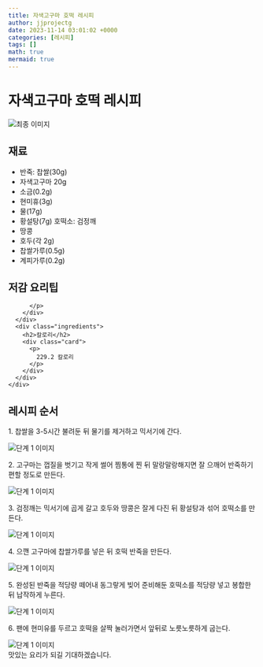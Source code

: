 ```yaml
---
title: 자색고구마 호떡 레시피
author: jjprojectg
date: 2023-11-14 03:01:02 +0000
categories: [레시피]
tags: []
math: true
mermaid: true
---
```

<meta name="og:type" content="website"/>
<meta charset="UTF-8"/>
<div class="header">
  <h1>자색고구마 호떡 레시피</h1>
</div>

<div class="container my-4">
  <div class="row">
    <div class="col-12 col-md-6">
      <div class="recipe-image">
        <img src="http://www.foodsafetykorea.go.kr/uploadimg/20170106/20170106011651_1483676211608.jpg" class="step-image" alt="최종 이미지"/>
      </div>
    </div>
    <div class="col-12 col-md-6">
      <div class="ingredients">
        <h2>재료</h2>
        <ul class="card">
          <li> 반죽: 찹쌀(30g) </li>
          <li>  자색고구마 20g </li>
          <li>  소금(0.2g) </li>
          <li>  현미휴(3g) </li>
          <li>  물(17g) </li>
          <li>  황설탕(7g) 호떡소: 검정깨 </li>
          <li>  땅콩 </li>
          <li>  호두(각 2g) </li>
          <li>  찹쌀가루(0.5g) </li>
          <li>  계피가루(0.2g) </li>
</ul>
      </div>
    </div>
    <div class="col-12 col-md-6">
      <div class="ingredients">
        <h2>저감 요리팁</h2>
        <div class="card"> 
          <p>
            
          </p>
        </div>
      </div>
      <div class="ingredients">
        <h2>칼로리</h2>
        <div class="card"> 
          <p>
            229.2 칼로리
          </p>
        </div>
      </div>
    </div>
  </div>

  <h2 class="my-4">레시피 순서</h2>
  <div class="card recipe-card">
    <div class="card-body recipe-step">
      <p class="card-text step-description">1. 찹쌀을 3-5시간 불려둔 뒤 물기를 제거하고 믹서기에 간다.</p>
      <img src="http://www.foodsafetykorea.go.kr/uploadimg/cook/1058-1.jpg" alt="단계 1 이미지" class="step-image"/>
    </div>
  </div>
  <div class="card recipe-card">
    <div class="card-body recipe-step">
      <p class="card-text step-description">2. 고구마는 껍질을 벗기고 작게 썰어 찜통에 찐 뒤 말랑말랑해지면 잘 으깨어 반죽하기 편할 정도로 만든다.</p>
      <img src="http://www.foodsafetykorea.go.kr/uploadimg/cook/1058-2.jpg" alt="단계 1 이미지" class="step-image"/>
    </div>
  </div>
  <div class="card recipe-card">
    <div class="card-body recipe-step">
      <p class="card-text step-description">3. 검정깨는 믹서기에 곱게 갈고 호두와 땅콩은 잘게 다진 뒤 황설탕과 섞어 호떡소를 만든다.</p>
      <img src="http://www.foodsafetykorea.go.kr/uploadimg/cook/1058-3.jpg" alt="단계 1 이미지" class="step-image"/>
    </div>
  </div>
  <div class="card recipe-card">
    <div class="card-body recipe-step">
      <p class="card-text step-description">4. 으깬 고구마에 찹쌀가루를 넣은 뒤 호떡 반죽을 만든다.</p>
      <img src="http://www.foodsafetykorea.go.kr/uploadimg/cook/1058-4.jpg" alt="단계 1 이미지" class="step-image"/>
    </div>
  </div>
  <div class="card recipe-card">
    <div class="card-body recipe-step">
      <p class="card-text step-description">5. 완성된 반죽을 적당량 떼어내 동그랗게 빚어 준비해둔 호떡소를 적당량 넣고 봉합한 뒤 납작하게 누른다.</p>
      <img src="http://www.foodsafetykorea.go.kr/uploadimg/cook/1058-5.jpg" alt="단계 1 이미지" class="step-image"/>
    </div>
  </div>
  <div class="card recipe-card">
    <div class="card-body recipe-step">
      <p class="card-text step-description">6. 팬에 현미유를 두르고 호떡을 살짝 눌러가면서 앞뒤로 노릇노릇하게 굽는다.</p>
      <img src="http://www.foodsafetykorea.go.kr/uploadimg/cook/1058-6.jpg" alt="단계 1 이미지" class="step-image"/>
    </div>
  </div>

</div>
맛있는 요리가 되길 기대하겠습니다.
